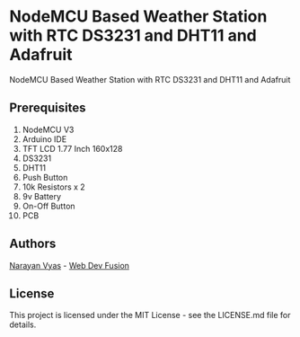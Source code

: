 # NodeMCU Based Weather Station with RTC DS3231 and DHT11 and Adafruit

NodeMCU Based Weather Station with RTC DS3231 and DHT11 and Adafruit

## Prerequisites
1. NodeMCU V3
2. Arduino IDE
3. TFT LCD 1.77 Inch 160x128
4. DS3231
5. DHT11
6. Push Button
7. 10k Resistors x 2
8. 9v Battery
9. On-Off Button
10. PCB

## Authors
[Narayan Vyas](https://www.narayanvyas.org) - [Web Dev Fusion](https://www.webdevfusion.com)

## License
This project is licensed under the MIT License - see the LICENSE.md file for details.